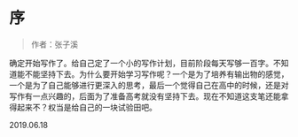 # 序

> 作者：张子溪

确定开始写作了。给自己定了一个小的写作计划，目前阶段每天写够一百字。不知道能不能坚持下去。为什么要开始学习写作呢？一个是为了培养有输出物的感觉，一个是为了自己能够进行更深入的思考，最后一个觉得自己在高中的时候，还是对写作有一点兴趣的，后面为了准备高考就没有坚持下去。现在不知道这支笔还能拿得起来不？权当是给自己的一块试验田吧。

2019.06.18

